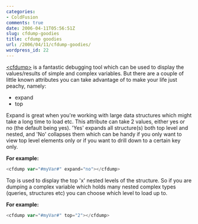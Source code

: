 ```yaml
---
categories:
- ColdFusion
comments: true
date: 2006-04-11T05:56:51Z
slug: cfdump-goodies
title: cfdump goodies
url: /2006/04/11/cfdump-goodies/
wordpress_id: 22
---
```


[&lt;cfdump&gt;](http://livedocs.macromedia.com/coldfusion/6.1/htmldocs/tags-p21.htm) is a fantastic debugging tool which can be used to display the values/results of simple and complex variables. But there are a couple of little known attributes you can take advantage of to make your life just peachy, namely:

  * expand
  * top

Expand is great when you're working with large data structures which might take a long time to load etc. This attribute can take 2 values, either yes or no (the default being yes). 'Yes' expands all structure(s) both top level and nested, and 'No' collapses them which can be handy if you only want to view top level elements only or if you want to drill down to a certain key only.

**For example:**  

``` javascript
<cfdump var="#myVar#" expand="no"></cfdump>
```

Top is used to display the top 'x' nested levels of the structure. So if you are dumping a complex variable which holds many nested complex types (queries, structures etc) you can choose which level to load up to.

**For example:**  
    
``` javascript
<cfdump var="#myVar#" top="2"></cfdump>
```
